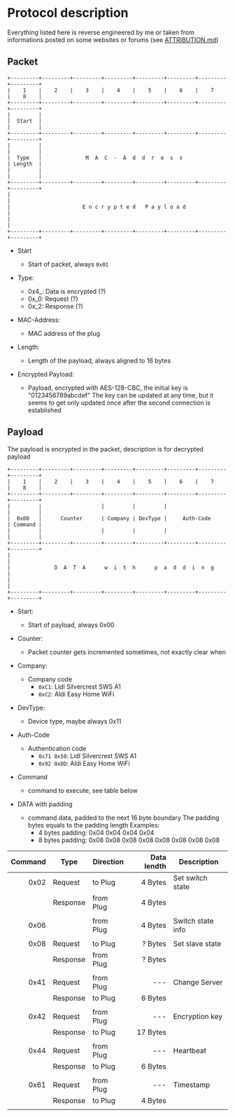 # Protocol description

Everything listed here is reverse engineered by me or taken from informations
posted on some websites or forums (see [ATTRIBUTION.md](ATTRIBUTION.md))


## Packet

```
+---------+---------+---------+---------+---------+---------+---------+---------+
|    1    |    2    |    3    |    4    |    5    |    6    |    7    |    8    |
+---------+---------+---------+---------+---------+---------+---------+---------+
|         |
|  Start  |
|         |
+---------+---------+---------+---------+---------+---------+---------+---------+
|         |                                                           |         |
|  Type   |              M  A  C  -  A  d  d  r  e  s  s              | Length  |
|         |                                                           |         |
+---------+---------+---------+---------+---------+---------+---------+---------+
|                                                                               |
|                       E n c r y p t e d   P a y l o a d                       |
|                                                                               |
+---------+---------+---------+---------+---------+---------+---------+---------+
```

* Start
  - Start of packet, always `0x01`

* Type:
  - 0x4_: Data is encrypted (?)
  - 0x_0: Request (?)
  - 0x_2: Response (?)

* MAC-Address:
  - MAC address of the plug

* Length:
  - Length of the payload, always aligned to 16 bytes

* Encrypted Payload:
  - Payload, encrypted with AES-128-CBC, the initial key is "0123456789abcdef"
    The key can be updated at any time, but it seems to get only updated once
    after the second connection is established



## Payload

The payload is encrypted in the packet, description is for decrypted payload

```
+---------+---------+---------+---------+---------+---------+---------+---------+
|    1    |    2    |    3    |    4    |    5    |    6    |    7    |    8    |
+---------+---------+---------+---------+---------+---------+---------+---------+
|         |                   |         |         |                   |         |
|  0x00   |      Counter      | Company | DevType |     Auth-Code     | Command |
|         |                   |         |         |                   |         |
+---------+---------+---------+---------+---------+---------+---------+---------+
|                                                                               |
|              D  A  T  A      w  i  t  h      p  a  d  d  i  n  g              |
|                                                                               |
+---------+---------+---------+---------+---------+---------+---------+---------+
```


* Start:
  - Start of payload, always 0x00

* Counter:
  - Packet counter gets incremented sometimes, not exactly clear when

* Company:
  - Company code
    - `0xC1`: Lidl Silvercrest SWS A1
    - `0xC2`: Aldi Easy Home WiFi

* DevType:
  - Device type, maybe always 0x11

* Auth-Code
  - Authentication code
    - `0x71 0x50`: Lidl Silvercrest SWS A1
    - `0x92 0xDD`: Aldi Easy Home WiFi

* Command
  - command to execute, see table below

* DATA with padding
  - command data, padded to the next 16 byte boundary
    The padding bytes equals to the padding length
    Examples:
    - 4 bytes padding: 0x04 0x04 0x04 0x04
    - 8 bytes padding: 0x08 0x08 0x08 0x08 0x08 0x08 0x08 0x08


| Command | Type     | Direction | Data lendth | Description       |
| -------:| -------- | --------- | -----------:| ----------------  |
|    0x02 | Request  | to Plug   |     4 Bytes | Set switch state  |
|         | Response | from Plug |     4 Bytes |                   |
|         |          |           |             |                   |
|    0x06 |          | from Plug |     4 Bytes | Switch state info |
|         |          |           |             |                   |
|    0x08 | Request  | to Plug   |     ? Bytes | Set slave state   |
|         | Response | from Plug |     ? Bytes |                   |
|         |          |           |             |                   |
|    0x41 | Request  | from Plug |         --- | Change Server     |
|         | Response | to Plug   |     6 Bytes |                   |
|         |          |           |             |                   |
|    0x42 | Request  | from Plug |         --- | Encryption key    |
|         | Response | to Plug   |    17 Bytes |                   |
|         |          |           |             |                   |
|    0x44 | Request  | from Plug |         --- | Heartbeat         |
|         | Response | to Plug   |     6 Bytes |                   |
|         |          |           |             |                   |
|    0x61 | Request  | from Plug |         --- | Timestamp         |
|         | Response | to Plug   |     4 Bytes |                   |
|         |          |           |             |                   |


